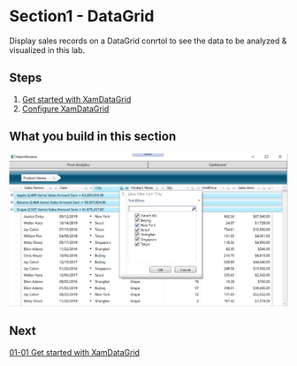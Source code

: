 # Section1 - DataGrid

Display sales records on a DataGrid conrtol to see the data to be analyzed & visualized in this lab.

## Steps
1. [Get started with XamDataGrid](01-01-Get-started-with-XamDataGrid.md)
1. [Configure XamDataGrid](01-02-Configure-XamDataGrid.md)

## What you build in this section

![](../assets/01-02-01.png)

## Next

[01-01 Get started with XamDataGrid](01-01-Get-started-with-XamDataGrid.md)